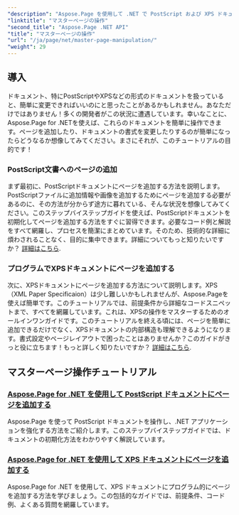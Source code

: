 ```yaml
---
"description": "Aspose.Page を使用して .NET で PostScript および XPS ドキュメントを操作する方法を学びましょう。チュートリアルに従って、アプリケーションの機能を強化しましょう。"
"linktitle": "マスターページの操作"
"second_title": "Aspose.Page .NET API"
"title": "マスターページの操作"
"url": "/ja/page/net/master-page-manipulation/"
"weight": 29
---
```


## 導入

ドキュメント、特にPostScriptやXPSなどの形式のドキュメントを扱っていると、簡単に変更できればいいのにと思ったことがあるかもしれません。あなただけではありません！多くの開発者がこの状況に遭遇しています。幸いなことに、Aspose.Page for .NETを使えば、これらのドキュメントを簡単に操作できます。ページを追加したり、ドキュメントの書式を変更したりするのが簡単になったらどうなるか想像してみてください。まさにそれが、このチュートリアルの目的です！

### PostScript文書へのページの追加

まず最初に、PostScriptドキュメントにページを追加する方法を説明します。PostScriptファイルに追加情報や画像を追加するためにページを追加する必要があるのに、その方法が分からず途方に暮れている、そんな状況を想像してみてください。このステップバイステップガイドを使えば、PostScriptドキュメントを初期化してページを追加する方法をすぐに習得できます。必要なコード例と解説をすべて網羅し、プロセスを簡潔にまとめています。そのため、技術的な詳細に煩わされることなく、目的に集中できます。詳細についてもっと知りたいですか？ [詳細はこちら](./add-page-to-postscript-document/).

### プログラムでXPSドキュメントにページを追加する

次に、XPSドキュメントにページを追加する方法について説明します。XPS（XML Paper Specificaion）は少し難しいかもしれませんが、Aspose.Pageを使えば簡単です。このチュートリアルでは、前提条件から詳細なコードスニペットまで、すべてを網羅しています。これは、XPSの操作をマスターするためのオールインワンガイドです。このチュートリアルを終える頃には、ページを簡単に追加できるだけでなく、XPSドキュメントの内部構造も理解できるようになります。書式設定やページレイアウトで困ったことはありませんか？このガイドがきっと役に立ちます！もっと詳しく知りたいですか？ [詳細はこちら](./adding-page-to-xps-document/).

## マスターページ操作チュートリアル
### [Aspose.Page for .NET を使用して PostScript ドキュメントにページを追加する](./add-page-to-postscript-document/)
Aspose.Page を使って PostScript ドキュメントを操作し、.NET アプリケーションを強化する方法をご紹介します。このステップバイステップガイドでは、ドキュメントの初期化方法をわかりやすく解説しています。
### [Aspose.Page for .NET を使用して XPS ドキュメントにページを追加する](./adding-page-to-xps-document/)
Aspose.Page for .NET を使用して、XPS ドキュメントにプログラム的にページを追加する方法を学びましょう。この包括的なガイドでは、前提条件、コード例、よくある質問を網羅しています。